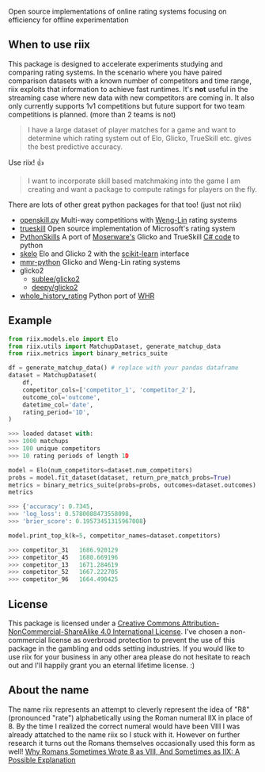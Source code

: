 Open source implementations of online rating systems focusing on efficiency for offline experimentation

## When to use riix
This package is designed to accelerate experiments studying and comparing rating systems. In the scenario where you have paired comparison datasets with a known number of competitors and time range, riix exploits that information to achieve fast runtimes. It's **not** useful in the streaming case where new data with new competitors are coming in. It also only currently supports 1v1 competitions but future support for two team competitions is planned. (more than 2 teams is not)


> I have a large dataset of player matches for a game and want to determine which rating system out of Elo, Glicko, TrueSkill etc. gives the best predictive accuracy.

Use riix! 👍

> I want to incorporate skill based matchmaking into the game I am creating and want a package to compute ratings for players on the fly.

There are lots of other great python packages for that too! (just not riix)
* [openskill.py](https://github.com/OpenDebates/openskill.py) Multi-way competitions with [Weng-Lin](https://www.jmlr.org/papers/v12/weng11a.html) rating systems
* [trueskill](https://github.com/topics/trueskill) Open source implementation of Microsoft's rating system
* [PythonSkills](https://github.com/agoragames/PythonSkills) A port of [Moserware's](https://www.moserware.com/2010/03/computing-your-skill.html) Glicko and TrueSkill [C# code](https://github.com/moserware/Skills) to python
* [skelo](https://github.com/mbhynes/skelo/tree/main) Elo and Glicko 2 with the [scikit-learn](https://scikit-learn.org/stable/) interface
* [mmr-python](https://github.com/kari/mmr-python) Glicko and Weng-Lin rating systems
* glicko2
  * [sublee/glicko2](https://github.com/sublee/glicko2)
  * [deepy/glicko2](https://github.com/deepy/glicko2)
* [whole_history_rating](https://github.com/pfmonville/whole_history_rating) Python port of [WHR](https://www.remi-coulom.fr/WHR/)

## Example
```python
from riix.models.elo import Elo
from riix.utils import MatchupDataset, generate_matchup_data
from riix.metrics import binary_metrics_suite

df = generate_matchup_data() # replace with your pandas dataframe
dataset = MatchupDataset(
    df,
    competitor_cols=['competitor_1', 'competitor_2'],
    outcome_col='outcome',
    datetime_col='date',
    rating_period='1D',
)

>>> loaded dataset with:
>>> 1000 matchups
>>> 100 unique competitors
>>> 10 rating periods of length 1D

model = Elo(num_competitors=dataset.num_competitors)
probs = model.fit_dataset(dataset, return_pre_match_probs=True)
metrics = binary_metrics_suite(probs=probs, outcomes=dataset.outcomes)
metrics

>>> {'accuracy': 0.7345,
>>> 'log_loss': 0.5780088473558098,
>>> 'brier_score': 0.19573451315967008}

model.print_top_k(k=5, competitor_names=dataset.competitors)

>>> competitor_31	1686.920129
>>> competitor_45	1680.669196
>>> competitor_13	1671.284619
>>> competitor_52	1667.222705
>>> competitor_96	1664.490425
```

## License
This package is licensed under a
[Creative Commons Attribution-NonCommercial-ShareAlike 4.0 International License][cc-by-nc-sa].
I've chosen a non-commercial license as overbroad protection to prevent the use of this package in the gambling and odds setting industries. If you would like to use riix for your business in any other area please do not hesitate to reach out and I'll happily grant you an eternal lifetime license. :)

[cc-by-nc-sa]: http://creativecommons.org/licenses/by-nc-sa/4.0/

## About the name
The name riix represents an attempt to cleverly represent the idea of "R8" (pronounced "rate") alphabetically using the Roman numeral IIX in place of 8. By the time I realized the correct numeral would have been VIII I was already attatched to the name riix so I stuck with it. However on further research it turns out the Romans themselves occasionally used this form as well! [Why Romans Sometimes Wrote 8 as VIII, And Sometimes as IIX: A Possible Explanation](https://scholarworks.utep.edu/cs_techrep/1555/)

